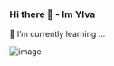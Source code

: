 ### Hi there 👋 - Im Ylva

🌱 I’m currently learning ...

![image](https://media0.giphy.com/media/13FrpeVH09Zrb2/giphy.gif?cid=ecf05e479lbho04jjnlv72y6iims0rlcao89xo9fs2uiguu5&rid=giphy.gif&ct=g)


<!--
**YlvaLund/YlvaLund** is a ✨ _special_ ✨ repository because its `README.md` (this file) appears on your GitHub profile.

Here are some ideas to get you started:

- 🔭 I’m currently working on ...
- 🌱 I’m currently learning ...
- 👯 I’m looking to collaborate on ...
- 🤔 I’m looking for help with ...
- 💬 Ask me about ...
- 📫 How to reach me: ...
- 😄 Pronouns: ...
- ⚡ Fun fact: ...
-->
